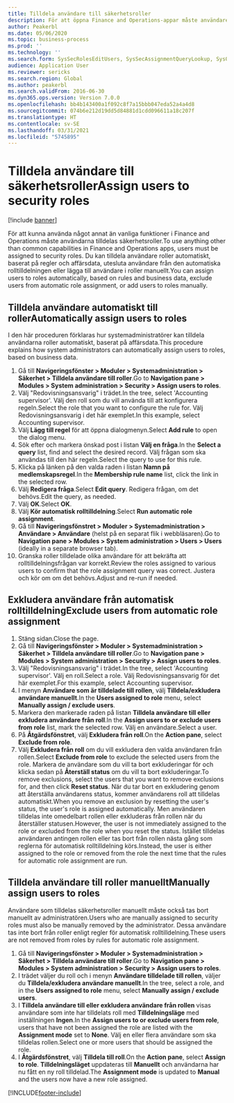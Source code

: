 ```yaml
---
title: Tilldela användare till säkerhetsroller
description: För att öppna Finance and Operations-appar måste användaren tilldelas säkerhetsroller.
author: Peakerbl
ms.date: 05/06/2020
ms.topic: business-process
ms.prod: ''
ms.technology: ''
ms.search.form: SysSecRolesEditUsers, SysSecAssignmentQueryLookup, SysQueryForm, SysSecRoleExcludeUsers
audience: Application User
ms.reviewer: sericks
ms.search.region: Global
ms.author: peakerbl
ms.search.validFrom: 2016-06-30
ms.dyn365.ops.version: Version 7.0.0
ms.openlocfilehash: bb4b143400a1f092c8f7a15bbb047eda52a4a4d8
ms.sourcegitcommit: 074b6e212d19dd5d84881d1cdd096611a18c207f
ms.translationtype: HT
ms.contentlocale: sv-SE
ms.lasthandoff: 03/31/2021
ms.locfileid: "5745895"
---
```

# <a name="assign-users-to-security-roles"></a><span data-ttu-id="166a1-103">Tilldela användare till säkerhetsroller</span><span class="sxs-lookup"><span data-stu-id="166a1-103">Assign users to security roles</span></span>

[!include [banner](../../includes/banner.md)]

<span data-ttu-id="166a1-104">För att kunna använda något annat än vanliga funktioner i Finance and Operations måste användarna tilldelas säkerhetsroller.</span><span class="sxs-lookup"><span data-stu-id="166a1-104">To use anything other than common capabilities in Finance and Operations apps, users must be assigned to security roles.</span></span> <span data-ttu-id="166a1-105">Du kan tilldela användare roller automatiskt, baserat på regler och affärsdata, utesluta användare från den automatiska rolltilldelningen eller lägga till användare i roller manuellt.</span><span class="sxs-lookup"><span data-stu-id="166a1-105">You can assign users to roles automatically, based on rules and business data, exclude users from automatic role assignment, or add users to roles manually.</span></span>

## <a name="automatically-assign-users-to-roles"></a><span data-ttu-id="166a1-106">Tilldela användare automatiskt till roller</span><span class="sxs-lookup"><span data-stu-id="166a1-106">Automatically assign users to roles</span></span>
<span data-ttu-id="166a1-107">I den här proceduren förklaras hur systemadministratörer kan tilldela användarna roller automatiskt, baserat på affärsdata.</span><span class="sxs-lookup"><span data-stu-id="166a1-107">This procedure explains how system administrators can automatically assign users to roles, based on business data.</span></span> 
1. <span data-ttu-id="166a1-108">Gå till **Navigeringsfönster > Moduler > Systemadministration > Säkerhet > Tilldela användare till roller**.</span><span class="sxs-lookup"><span data-stu-id="166a1-108">Go to **Navigation pane > Modules > System administration > Security > Assign users to roles**.</span></span>
2. <span data-ttu-id="166a1-109">Välj "Redovisningsansvarig" i trädet.</span><span class="sxs-lookup"><span data-stu-id="166a1-109">In the tree, select 'Accounting supervisor'.</span></span> <span data-ttu-id="166a1-110">Välj den roll som du vill använda till att konfigurera regeln.</span><span class="sxs-lookup"><span data-stu-id="166a1-110">Select the role that you want to configure the rule for.</span></span> <span data-ttu-id="166a1-111">Välj Redovisningsansvarig i det här exemplet.</span><span class="sxs-lookup"><span data-stu-id="166a1-111">In this example, select Accounting supervisor.</span></span> 
3. <span data-ttu-id="166a1-112">Välj **Lägg till regel** för att öppna dialogmenyn.</span><span class="sxs-lookup"><span data-stu-id="166a1-112">Select **Add rule** to open the dialog menu.</span></span>
4. <span data-ttu-id="166a1-113">Sök efter och markera önskad post i listan **Välj en fråga**.</span><span class="sxs-lookup"><span data-stu-id="166a1-113">In the **Select a query** list, find and select the desired record.</span></span> <span data-ttu-id="166a1-114">Välj frågan som ska användas till den här regeln.</span><span class="sxs-lookup"><span data-stu-id="166a1-114">Select the query to use for this rule.</span></span>  
5. <span data-ttu-id="166a1-115">Klicka på länken på den valda raden i listan **Namn på medlemskapsregel**.</span><span class="sxs-lookup"><span data-stu-id="166a1-115">In the **Membership rule name** list, click the link in the selected row.</span></span>
6. <span data-ttu-id="166a1-116">Välj **Redigera fråga**.</span><span class="sxs-lookup"><span data-stu-id="166a1-116">Select **Edit query**.</span></span> <span data-ttu-id="166a1-117">Redigera frågan, om det behövs.</span><span class="sxs-lookup"><span data-stu-id="166a1-117">Edit the query, as needed.</span></span>  
7. <span data-ttu-id="166a1-118">Välj **OK**.</span><span class="sxs-lookup"><span data-stu-id="166a1-118">Select **OK**.</span></span>
8. <span data-ttu-id="166a1-119">Välj **Kör automatisk rolltilldelning**.</span><span class="sxs-lookup"><span data-stu-id="166a1-119">Select **Run automatic role assignment**.</span></span>
9. <span data-ttu-id="166a1-120">Gå till **Navigeringsfönstret > Moduler > Systemadministration > Användare > Användare** (helst på en separat flik i webbläsaren).</span><span class="sxs-lookup"><span data-stu-id="166a1-120">Go to **Navigation pane > Modules > System administration > Users > Users** (ideally in a separate browser tab).</span></span>
10. <span data-ttu-id="166a1-121">Granska roller tilldelade olika användare för att bekräfta att rolltilldelningsfrågan var korrekt.</span><span class="sxs-lookup"><span data-stu-id="166a1-121">Review the roles assigned to various users to confirm that the role assignment query was correct.</span></span> <span data-ttu-id="166a1-122">Justera och kör om om det behövs.</span><span class="sxs-lookup"><span data-stu-id="166a1-122">Adjust and re-run if needed.</span></span>

## <a name="exclude-users-from-automatic-role-assignment"></a><span data-ttu-id="166a1-123">Exkludera användare från automatisk rolltilldelning</span><span class="sxs-lookup"><span data-stu-id="166a1-123">Exclude users from automatic role assignment</span></span>
1. <span data-ttu-id="166a1-124">Stäng sidan.</span><span class="sxs-lookup"><span data-stu-id="166a1-124">Close the page.</span></span>
2. <span data-ttu-id="166a1-125">Gå till **Navigeringsfönster > Moduler > Systemadministration > Säkerhet > Tilldela användare till roller**.</span><span class="sxs-lookup"><span data-stu-id="166a1-125">Go to **Navigation pane > Modules > System administration > Security > Assign users to roles**.</span></span>
3. <span data-ttu-id="166a1-126">Välj "Redovisningsansvarig" i trädet.</span><span class="sxs-lookup"><span data-stu-id="166a1-126">In the tree, select 'Accounting supervisor'.</span></span> <span data-ttu-id="166a1-127">Välj en roll.</span><span class="sxs-lookup"><span data-stu-id="166a1-127">Select a role.</span></span> <span data-ttu-id="166a1-128">Välj Redovisningsansvarig för det här exemplet.</span><span class="sxs-lookup"><span data-stu-id="166a1-128">For this example, select Accounting supervisor.</span></span>  
4. <span data-ttu-id="166a1-129">I menyn **Användare som är tilldelade till rollen**, välj **Tilldela/exkludera användare manuellt**.</span><span class="sxs-lookup"><span data-stu-id="166a1-129">In the **Users assigned to role** menu, select **Manually assign / exclude users**.</span></span>
5. <span data-ttu-id="166a1-130">Markera den markerade raden på listan **Tilldela användare till eller exkludera användare från roll**.</span><span class="sxs-lookup"><span data-stu-id="166a1-130">In the **Assign users to or exclude users from role** list, mark the selected row.</span></span> <span data-ttu-id="166a1-131">Välj en användare.</span><span class="sxs-lookup"><span data-stu-id="166a1-131">Select a user.</span></span>  
6. <span data-ttu-id="166a1-132">På **Åtgärdsfönstret**, välj **Exkludera från roll**.</span><span class="sxs-lookup"><span data-stu-id="166a1-132">On the **Action pane**, select **Exclude from role**.</span></span>
7. <span data-ttu-id="166a1-133">Välj **Exkludera från roll** om du vill exkludera den valda användaren från rollen.</span><span class="sxs-lookup"><span data-stu-id="166a1-133">Select **Exclude from role** to exclude the selected users from the role.</span></span> <span data-ttu-id="166a1-134">Markera de användare som du vill ta bort exkluderingar för och klicka sedan på **Återställ status** om du vill ta bort exkluderingar.</span><span class="sxs-lookup"><span data-stu-id="166a1-134">To remove exclusions, select the users that you want to remove exclusions for, and then click **Reset status**.</span></span> <span data-ttu-id="166a1-135">När du tar bort en exkludering genom att återställa användarens status, kommer användarens roll att tilldelas automatiskt.</span><span class="sxs-lookup"><span data-stu-id="166a1-135">When you remove an exclusion by resetting the user's status, the user's role is assigned automatically.</span></span> <span data-ttu-id="166a1-136">Men användaren tilldelas inte omedelbart rollen eller exkluderas från rollen när du återställer statusen.</span><span class="sxs-lookup"><span data-stu-id="166a1-136">However, the user is not immediately assigned to the role or excluded from the role when you reset the status.</span></span> <span data-ttu-id="166a1-137">Istället tilldelas användaren antingen rollen eller tas bort från rollen nästa gång som reglerna för automatisk rolltilldelning körs.</span><span class="sxs-lookup"><span data-stu-id="166a1-137">Instead, the user is either assigned to the role or removed from the role the next time that the rules for automatic role assignment are run.</span></span>  

## <a name="manually-assign-users-to-roles"></a><span data-ttu-id="166a1-138">Tilldela användare till roller manuellt</span><span class="sxs-lookup"><span data-stu-id="166a1-138">Manually assign users to roles</span></span>
<span data-ttu-id="166a1-139">Användare som tilldelas säkerhetsroller manuellt måste också tas bort manuellt av administratören.</span><span class="sxs-lookup"><span data-stu-id="166a1-139">Users who are manually assigned to security roles must also be manually removed by the administrator.</span></span> <span data-ttu-id="166a1-140">Dessa användare tas inte bort från roller enligt regler för automatisk rolltilldelning.</span><span class="sxs-lookup"><span data-stu-id="166a1-140">These users are not removed from roles by rules for automatic role assignment.</span></span>

1. <span data-ttu-id="166a1-141">Gå till **Navigeringsfönster > Moduler > Systemadministration > Säkerhet > Tilldela användare till roller**.</span><span class="sxs-lookup"><span data-stu-id="166a1-141">Go to **Navigation pane > Modules > System administration > Security > Assign users to roles**.</span></span>
2. <span data-ttu-id="166a1-142">I trädet väljer du roll och i menyn **Användare tilldelade till rollen**, väljer du **Tilldela/exkludera användare manuellt**.</span><span class="sxs-lookup"><span data-stu-id="166a1-142">In the tree, select a role, and in the **Users assigned to role** menu, select **Manually assign / exclude users**.</span></span>
4. <span data-ttu-id="166a1-143">I **Tilldela användare till eller exkludera användare från rollen** visas användare som inte har tilldelats roll med **Tilldelningsläge** med inställningen **Ingen**.</span><span class="sxs-lookup"><span data-stu-id="166a1-143">In the **Assign users to or exclude users from role**, users that have not been assigned the role are listed with the **Assignment mode** set to **None**.</span></span> <span data-ttu-id="166a1-144">Välj en eller flera användare som ska tilldelas rollen.</span><span class="sxs-lookup"><span data-stu-id="166a1-144">Select one or more users that should be assigned the role.</span></span>
5. <span data-ttu-id="166a1-145">I **Åtgärdsfönstret**, välj **Tilldela till roll**.</span><span class="sxs-lookup"><span data-stu-id="166a1-145">On the **Action pane**, select **Assign to role**.</span></span> <span data-ttu-id="166a1-146">**Tilldelningsläget** uppdateras till **Manuellt** och användarna har nu fått en ny roll tilldelad.</span><span class="sxs-lookup"><span data-stu-id="166a1-146">The **Assignment mode** is updated to **Manual** and the users now have a new role assigned.</span></span>


[!INCLUDE[footer-include](../../../../includes/footer-banner.md)]